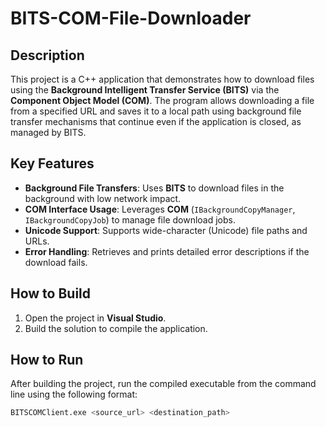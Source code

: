 # BITS-COM-File-Downloader

## Description
This project is a C++ application that demonstrates how to download files using the **Background Intelligent Transfer Service (BITS)** via the **Component Object Model (COM)**. The program allows downloading a file from a specified URL and saves it to a local path using background file transfer mechanisms that continue even if the application is closed, as managed by BITS.

## Key Features
- **Background File Transfers**: Uses **BITS** to download files in the background with low network impact.
- **COM Interface Usage**: Leverages **COM** (`IBackgroundCopyManager`, `IBackgroundCopyJob`) to manage file download jobs.
- **Unicode Support**: Supports wide-character (Unicode) file paths and URLs.
- **Error Handling**: Retrieves and prints detailed error descriptions if the download fails.

## How to Build
1. Open the project in **Visual Studio**.
2. Build the solution to compile the application.

## How to Run
After building the project, run the compiled executable from the command line using the following format:
```bash
BITSCOMClient.exe <source_url> <destination_path>
